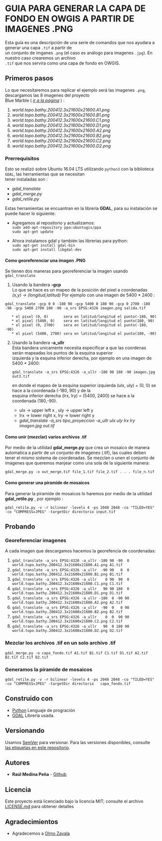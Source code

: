 # GUIA PARA GENERAR LA CAPA DE FONDO EN OWGIS A PARTIR DE IMAGENES .PNG
Esta guía es una descripción de una serie de comandos que nos ayudara a generar una capa `.tif` a partir de  
un conjunto de imganes `.png` (el caso es análogo para imagenes `.jpg`). En nuestro caso crearemos un archivo  
`.tif` que nos servira como una capa de fondo en OWGIS.  

## Primeros pasos
Lo que necesitaremos para replicar el ejemplo será las imagenes `.png`, descargamos las 8 imagenes del proyecto  
Blue Marble ( *[ir a la página][1]* ) :

   1. _world.topo.bathy.200412.3x21600x21600.A1.png_
   2. _world.topo.bathy.200412.3x21600x21600.B1.png_
   3. _world.topo.bathy.200412.3x21600x21600.C1.png_
   4. _world.topo.bathy.200412.3x21600x21600.D1.png_
   5. _world.topo.bathy.200412.3x21600x21600.A2.png_
   6. _world.topo.bathy.200412.3x21600x21600.B2.png_
   7. _world.topo.bathy.200412.3x21600x21600.C2.png_
   8. _world.topo.bathy.200412.3x21600x21600.D2.png_

### Prerrequisitos
Esto se realizó sobre Ubuntu 16.04 LTS utilizando `python3` con la biblioteca `GDAL`, las herramientas que se necesitan  
tener instaladas son :
  
   * _gdal_translate_
   * _gdal_merge.py_
   * _gdal_retile.py_

Estas herramientas se encuantran en la librería **GDAL**, para su instalación se puede hacer lo siguiente:  
   * Agregamos al repositorio y actualizamos:  
      `sudo add-apt-repository ppa:ubuntugis/ppa`  
      `sudo apt-get update`  
   
   * Ahora instalamos gdal y también las librerias para python:  
      `sudo apt-get install gdal-bin`  
      `sudo apt-get install libgdal-dev`  

#### Como georeferenciar una imagen .PNG
Se tienen dos maneras para georeferenciar la imagen usando `gdal_translate`
   1. Usando la bandera **-gcp**  
   Lo que se hace es un mapeo de la posición del pixel a coordenadas _(x,y) -> (longitud,latitud)_
   Por ejemplo con una imagen de 5400 * 2400 :  
    
   ``gdal_translate -gcp 0 0 -180 90 -gcp 5400 0 180 90 -gcp 0 2700 -180 -90 -gcp 5400 2700 180 -90 -a_srs EPSG:4326 imagen.png salida.tif``
    
       * el pixel (0, 0)       sera en latitud/longitud el punto(-180, 90)
       * el pixel (5400, 0)    sera en latitud/longitud el punto(180, 90)
       * el pixel (0, 2700)    sera en latitud/longitud el punto(-180, -90)
       * el pixel (5400, 2700) sera en latitud/longitud el punto(180, -90)
   
   2. Usando la bandera __-a_ullr__  
   Esta bandera unicamente necesita especificar a que las coordenas serán mapeadas los puntos de la esquina superior  
   izquierda y la esquina inferior derecha, por ejemplo en una imagen de 5400 * 2400:
   
      `gdal_translate -a_srs EPSG:4326 -a_ullr -180 90 180 -90 imagen.jpg out3.tif`  
      
      en donde el mapeo de la esquina superior izquierda (ulx, uly) = (0, 0) se hace a la coordenada (-180, 90) y de la  
      esquina      inferior derecha (lrx, lry) = (5400, 2400) se hace a la coordenada (180,-90).  
         * ulx -> upper left x , uly -> upper left y  
         * lrx -> lower right x, lry -> lower right y  
         * _gdal_translate -a_srs tipo_proyeccion -a_ullr ulx uly lrx lry imagen.jpg out.tif_  

#### Como unir (mezclar) varios archivos .tif

Por medio de la utilidad __gdal_merge.py__ que crea un mosaico de manera automatica a partir de un conjunto de imagenes (.tif), las cuales deben tener el mismo sistema de coordenadas. Se mezclan o unen el conjunto de imagenes que queremos manjear como una sola de la siguiente manera:

   `gdal_merge.py -o out_merge.tif file_1.tif file_2.tif . . . file_n.tif`

#### Como generar una piramide de mosaicos

Para generar la piramide de mosaicos lo haremos por medio de la utilidad __gdal_retile.py__ , por ejemplo :

``gdal_retile.py -v -r bilinear -levels 4 -ps 2048 2048 -co "TILED=YES" -co "COMPRESS=JPEG" -targetDir directorio input.tif``

## Probando

### Georeferenciar imagenes

   A cada imagen que descargamos hacemos la georefencia de coordenadas:  
   
   1. `gdal_translate -a_srs EPSG:4326 -a_ullr -180 90 -90  0 world.topo.bathy.200412.3x21600x21600.A1.png A1.tif`
   2. `gdal_translate -a_srs EPSG:4326 -a_ullr  -90 90   0  0 world.topo.bathy.200412.3x21600x21600.B1.png B1.tif`
   3. `gdal_translate -a_srs EPSG:4326 -a_ullr    0 90  90  0 world.topo.bathy.200412.3x21600x21600.C1.png C1.tif`
   4. `gdal_translate -a_srs EPSG:4326 -a_ullr   90 90 180  0 world.topo.bathy.200412.3x21600x21600.D1.png D1.tif`
   5. `gdal_translate -a_srs EPSG:4326 -a_ullr -180  0 -90 90 world.topo.bathy.200412.3x21600x21600.A2.png A2.tif`
   6. `gdal_translate -a_srs EPSG:4326 -a_ullr  -90  0   0 90 world.topo.bathy.200412.3x21600x21600.B2.png B2.tif`
   7. `gdal_translate -a_srs EPSG:4326 -a_ullr    0  0  90 90 world.topo.bathy.200412.3x21600x21600.C2.png C2.tif`
   8. `gdal_translate -a_srs EPSG:4326 -a_ullr   90  0 180 90 world.topo.bathy.200412.3x21600x21600.D2.png D2.tif`

### Mezclar los archivos .tif en un solo archivo .tif

   `gdal_merge.py -o capa_fondo.tif A1.tif B1.tif C1.tif D1.tif A2.tif B2.tif C2.tif D2.tif`
   
### Generamos la piramide de mosaicos

   `gdal_retile.py -v -r bilinear -levels 4 -ps 2048 2048 -co "TILED=YES" -co "COMPRESS=JPEG" -targetDir directorio  
    capa_fondo.tif`

## Construido con
* [Python][2] Lenguaje de progración
* [GDAL][3] Librería usada.

## Versionando

Usamos [SemVer][4] para versionar. Para las versiones disponibles, consulte  
[las etiquetas en este repositorio][5].

## Autores
* **Raúl Medina Peña** - [Github][6]

## Licencia

Este proyecto está licenciado bajo la licencia MIT; consulte el archivo [LICENSE.md](LICENSE.md) para obtener detalles

## Agradecimientos

* Agradecemos a [Olmo Zavala][7]

[1]: https://visibleearth.nasa.gov/view.php?id=73909
[2]: https://www.python.org/
[3]: https://www.gdal.org/
[4]: https://semver.org/lang/es/
[5]: https://github.com/your/project/tags
[6]: https://github.com/rmedina09
[7]: https://github.com/olmozavala

